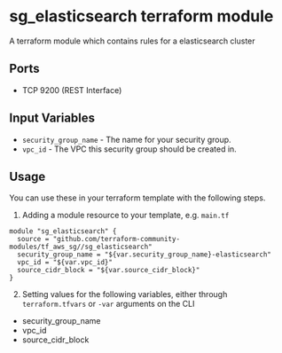 sg_elasticsearch terraform module
=================================

A terraform module which contains rules for a elasticsearch cluster

Ports
-----

- TCP 9200 (REST Interface)

Input Variables
---------------

- `security_group_name` - The name for your security group.
- `vpc_id` - The VPC this security group should be created in.

Usage
-----

You can use these in your terraform template with the following steps.

1. Adding a module resource to your template, e.g. `main.tf`

```
module "sg_elasticsearch" {
  source = "github.com/terraform-community-modules/tf_aws_sg//sg_elasticsearch"
  security_group_name = "${var.security_group_name}-elasticsearch"
  vpc_id = "${var.vpc_id}"
  source_cidr_block = "${var.source_cidr_block}"
}
```

2. Setting values for the following variables, either through `terraform.tfvars` or `-var` arguments on the CLI

- security_group_name
- vpc_id
- source_cidr_block
